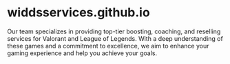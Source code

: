 # widdsservices.github.io
Our team specializes in providing top-tier boosting, coaching, and reselling services for Valorant and League of Legends. With a deep understanding of these games and a commitment to excellence, we aim to enhance your gaming experience and help you achieve your goals.
